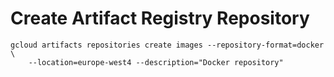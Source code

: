 # Create Artifact Registry Repository


```
gcloud artifacts repositories create images --repository-format=docker \
    --location=europe-west4 --description="Docker repository"
```